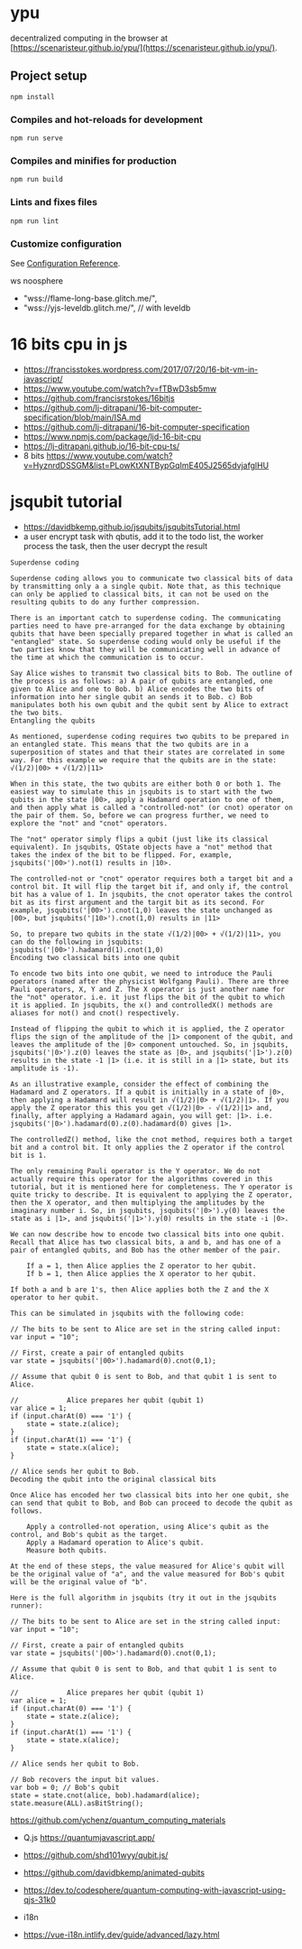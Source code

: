 # ypu

decentralized computing in the browser at [https://scenaristeur.github.io/ypu/](https://scenaristeur.github.io/ypu/).



## Project setup
```
npm install
```

### Compiles and hot-reloads for development
```
npm run serve
```

### Compiles and minifies for production
```
npm run build
```

### Lints and fixes files
```
npm run lint
```

### Customize configuration
See [Configuration Reference](https://cli.vuejs.org/config/).


ws noosphere
-  "wss://flame-long-base.glitch.me/",
-  "wss://yjs-leveldb.glitch.me/", // with leveldb

# 16 bits cpu in js
- https://francisstokes.wordpress.com/2017/07/20/16-bit-vm-in-javascript/
- https://www.youtube.com/watch?v=fTBwD3sb5mw
- https://github.com/francisrstokes/16bitjs
- https://github.com/lj-ditrapani/16-bit-computer-specification/blob/main/ISA.md
- https://github.com/lj-ditrapani/16-bit-computer-specification
- https://www.npmjs.com/package/ljd-16-bit-cpu
- https://lj-ditrapani.github.io/16-bit-cpu-ts/
- 8 bits https://www.youtube.com/watch?v=HyznrdDSSGM&list=PLowKtXNTBypGqImE405J2565dvjafglHU

# jsqubit tutorial
- https://davidbkemp.github.io/jsqubits/jsqubitsTutorial.html
- a user encrypt task with qbutis, add it to the todo list, the worker process the task, then the user decrypt the result

```
Superdense coding

Superdense coding allows you to communicate two classical bits of data by transmitting only a a single qubit. Note that, as this technique can only be applied to classical bits, it can not be used on the resulting qubits to do any further compression.

There is an important catch to superdense coding. The communicating parties need to have pre-arranged for the data exchange by obtaining qubits that have been specially prepared together in what is called an "entangled" state. So superdense coding would only be useful if the two parties know that they will be communicating well in advance of the time at which the communication is to occur.

Say Alice wishes to transmit two classical bits to Bob. The outline of the process is as follows: a) A pair of qubits are entangled, one given to Alice and one to Bob. b) Alice encodes the two bits of information into her single qubit an sends it to Bob. c) Bob manipulates both his own qubit and the qubit sent by Alice to extract the two bits.
Entangling the qubits

As mentioned, superdense coding requires two qubits to be prepared in an entangled state. This means that the two qubits are in a superposition of states and that their states are correlated in some way. For this example we require that the qubits are in the state:
√(1/2)|00> + √(1/2)|11>

When in this state, the two qubits are either both 0 or both 1. The easiest way to simulate this in jsqubits is to start with the two qubits in the state |00>, apply a Hadamard operation to one of them, and then apply what is called a "controlled-not" (or cnot) operator on the pair of them. So, before we can progress further, we need to explore the "not" and "cnot" operators.

The "not" operator simply flips a qubit (just like its classical equivalent). In jsqubits, QState objects have a "not" method that takes the index of the bit to be flipped. For, example, jsqubits('|00>').not(1) results in |10>.

The controlled-not or "cnot" operator requires both a target bit and a control bit. It will flip the target bit if, and only if, the control bit has a value of 1. In jsqubits, the cnot operator takes the control bit as its first argument and the targit bit as its second. For example, jsqubits('|00>').cnot(1,0) leaves the state unchanged as |00>, but jsqubits('|10>').cnot(1,0) results in |11>

So, to prepare two qubits in the state √(1/2)|00> + √(1/2)|11>, you can do the following in jsqubits:
jsqubits('|00>').hadamard(1).cnot(1,0)
Encoding two classical bits into one qubit

To encode two bits into one qubit, we need to introduce the Pauli operators (named after the physicist Wolfgang Pauli). There are three Pauli operators, X, Y and Z. The X operator is just another name for the "not" operator. i.e. it just flips the bit of the qubit to which it is applied. In jsqubits, the x() and controlledX() methods are aliases for not() and cnot() respectively.

Instead of flipping the qubit to which it is applied, the Z operator flips the sign of the amplitude of the |1> component of the qubit, and leaves the amplitude of the |0> component untouched. So, in jsqubits, jsqubits('|0>').z(0) leaves the state as |0>, and jsqubits('|1>').z(0) results in the state -1 |1> (i.e. it is still in a |1> state, but its amplitude is -1).

As an illustrative example, consider the effect of combining the Hadamard and Z operators. If a qubit is initially in a state of |0>, then applying a Hadamard will result in √(1/2)|0> + √(1/2)|1>. If you apply the Z operator this this you get √(1/2)|0> - √(1/2)|1> and, finally, after applying a Hadamard again, you will get: |1>. i.e. jsqubits('|0>').hadamard(0).z(0).hadamard(0) gives |1>.

The controlledZ() method, like the cnot method, requires both a target bit and a control bit. It only applies the Z operator if the control bit is 1.

The only remaining Pauli operator is the Y operator. We do not actually require this operator for the algorithms covered in this tutorial, but it is mentioned here for completeness. The Y operator is quite tricky to describe. It is equivalent to applying the Z operator, then the X operator, and then multiplying the amplitudes by the imaginary number i. So, in jsqubits, jsqubits('|0>').y(0) leaves the state as i |1>, and jsqubits('|1>').y(0) results in the state -i |0>.

We can now describe how to encode two classical bits into one qubit. Recall that Alice has two classical bits, a and b, and has one of a pair of entangled qubits, and Bob has the other member of the pair.

    If a = 1, then Alice applies the Z operator to her qubit.
    If b = 1, then Alice applies the X operator to her qubit.

If both a and b are 1's, then Alice applies both the Z and the X operator to her qubit.

This can be simulated in jsqubits with the following code:

// The bits to be sent to Alice are set in the string called input:
var input = "10";

// First, create a pair of entangled qubits
var state = jsqubits('|00>').hadamard(0).cnot(0,1);

// Assume that qubit 0 is sent to Bob, and that qubit 1 is sent to Alice.

//            Alice prepares her qubit (qubit 1)
var alice = 1;
if (input.charAt(0) === '1') {
    state = state.z(alice);
}
if (input.charAt(1) === '1') {
    state = state.x(alice);
}

// Alice sends her qubit to Bob.
Decoding the qubit into the original classical bits

Once Alice has encoded her two classical bits into her one qubit, she can send that qubit to Bob, and Bob can proceed to decode the qubit as follows.

    Apply a controlled-not operation, using Alice's qubit as the control, and Bob's qubit as the target.
    Apply a Hadamard operation to Alice's qubit.
    Measure both qubits.

At the end of these steps, the value measured for Alice's qubit will be the original value of "a", and the value measured for Bob's qubit will be the original value of "b".

Here is the full algorithm in jsqubits (try it out in the jsqubits runner):

// The bits to be sent to Alice are set in the string called input:
var input = "10";

// First, create a pair of entangled qubits
var state = jsqubits('|00>').hadamard(0).cnot(0,1);

// Assume that qubit 0 is sent to Bob, and that qubit 1 is sent to Alice.

//            Alice prepares her qubit (qubit 1)
var alice = 1;
if (input.charAt(0) === '1') {
    state = state.z(alice);
}
if (input.charAt(1) === '1') {
    state = state.x(alice);
}

// Alice sends her qubit to Bob.

// Bob recovers the input bit values.
var bob = 0; // Bob's qubit
state = state.cnot(alice, bob).hadamard(alice);
state.measure(ALL).asBitString();
```
https://github.com/ychenz/quantum_computing_materials

 - Q.js https://quantumjavascript.app/
 - https://github.com/shd101wyy/qubit.js/
 - https://github.com/davidbkemp/animated-qubits
 - https://dev.to/codesphere/quantum-computing-with-javascript-using-qjs-31k0



 - i18n
- https://vue-i18n.intlify.dev/guide/advanced/lazy.html
